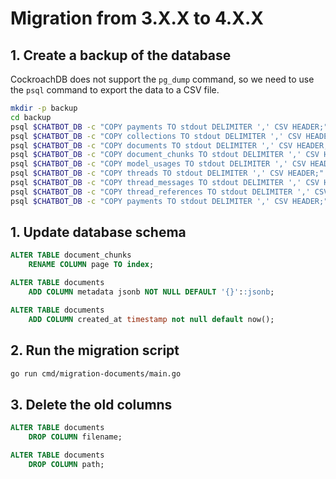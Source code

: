 # Migration from 3.X.X to 4.X.X

## 1. Create a backup of the database

CockroachDB does not support the `pg_dump` command, so we need to use the `psql` command to export the data to a CSV
file.

```bash
mkdir -p backup
cd backup
psql $CHATBOT_DB -c "COPY payments TO stdout DELIMITER ',' CSV HEADER;" > payments.csv
psql $CHATBOT_DB -c "COPY collections TO stdout DELIMITER ',' CSV HEADER;" > collections.csv
psql $CHATBOT_DB -c "COPY documents TO stdout DELIMITER ',' CSV HEADER;" > documents.csv
psql $CHATBOT_DB -c "COPY document_chunks TO stdout DELIMITER ',' CSV HEADER;" > document_chunks.csv
psql $CHATBOT_DB -c "COPY model_usages TO stdout DELIMITER ',' CSV HEADER;" > model_usages.csv
psql $CHATBOT_DB -c "COPY threads TO stdout DELIMITER ',' CSV HEADER;" > threads.csv
psql $CHATBOT_DB -c "COPY thread_messages TO stdout DELIMITER ',' CSV HEADER;" > thread_messages.csv
psql $CHATBOT_DB -c "COPY thread_references TO stdout DELIMITER ',' CSV HEADER;" > thread_references.csv
psql $CHATBOT_DB -c "COPY payments TO stdout DELIMITER ',' CSV HEADER;" > payments.csv
```

## 1. Update database schema

```SQL
ALTER TABLE document_chunks
    RENAME COLUMN page TO index;

ALTER TABLE documents
    ADD COLUMN metadata jsonb NOT NULL DEFAULT '{}'::jsonb;

ALTER TABLE documents
    ADD COLUMN created_at timestamp not null default now();
```

## 2. Run the migration script

```bash
go run cmd/migration-documents/main.go
```

## 3. Delete the old columns

```SQL
ALTER TABLE documents
    DROP COLUMN filename;

ALTER TABLE documents
    DROP COLUMN path;
```